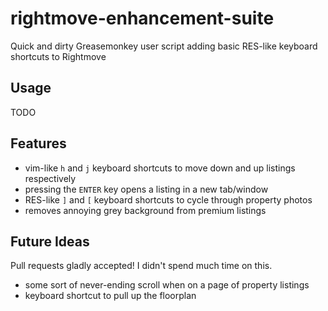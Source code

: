 rightmove-enhancement-suite
===========================

Quick and dirty Greasemonkey user script adding basic RES-like keyboard shortcuts to Rightmove

Usage
-----

TODO

Features
--------

- vim-like `h` and `j` keyboard shortcuts to move down and up listings respectively
- pressing the `ENTER` key opens a listing in a new tab/window
- RES-like `]` and `[` keyboard shortcuts to cycle through property photos
- removes annoying grey background from premium listings

Future Ideas
------------

Pull requests gladly accepted! I didn't spend much time on this.

- some sort of never-ending scroll when on a page of property listings
- keyboard shortcut to pull up the floorplan

